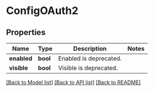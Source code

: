 # ConfigOAuth2

## Properties
Name | Type | Description | Notes
------------ | ------------- | ------------- | -------------
**enabled** | **bool** | Enabled is deprecated. | 
**visible** | **bool** | Visible is deprecated. | 

[[Back to Model list]](../README.md#documentation-for-models) [[Back to API list]](../README.md#documentation-for-api-endpoints) [[Back to README]](../README.md)

